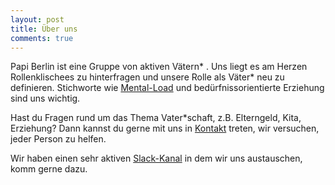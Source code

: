 ```yaml
---
layout: post
title: Über uns
comments: true
---
```


Papi Berlin ist eine Gruppe von aktiven Vätern* . Uns liegt es am Herzen Rollenklischees zu hinterfragen und unsere Rolle als Väter* neu zu definieren. Stichworte wie [Mental-Load](https://english.emmaclit.com/2017/05/20/you-shouldve-asked/) und bedürfnissorientierte Erziehung sind uns wichtig.

Hast du Fragen rund um das Thema Vater*schaft, z.B. Elterngeld, Kita, Erziehung? Dann kannst du gerne mit uns in [Kontakt](/contact) treten, wir versuchen, jeder Person zu helfen. 

Wir haben einen sehr aktiven [Slack-Kanal](/pages/slack) in dem wir uns austauschen, komm gerne dazu.
